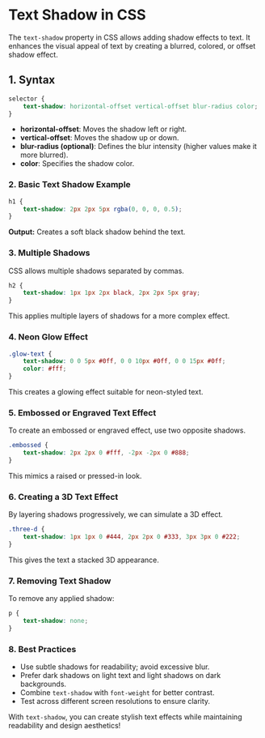 # **Text Shadow in CSS**

The `text-shadow` property in CSS allows adding shadow effects to text. It enhances the visual appeal of text by creating a blurred, colored, or offset shadow effect.

## **1. Syntax**

```css
selector {
    text-shadow: horizontal-offset vertical-offset blur-radius color;
}
```

- **horizontal-offset**: Moves the shadow left or right.
- **vertical-offset**: Moves the shadow up or down.
- **blur-radius (optional)**: Defines the blur intensity (higher values make it more blurred).
- **color**: Specifies the shadow color.

### **2. Basic Text Shadow Example**

```css
h1 {
    text-shadow: 2px 2px 5px rgba(0, 0, 0, 0.5);
}
```

**Output:** Creates a soft black shadow behind the text.

### **3. Multiple Shadows**

CSS allows multiple shadows separated by commas.

```css
h2 {
    text-shadow: 1px 1px 2px black, 2px 2px 5px gray;
}
```

This applies multiple layers of shadows for a more complex effect.

### **4. Neon Glow Effect**

```css
.glow-text {
    text-shadow: 0 0 5px #0ff, 0 0 10px #0ff, 0 0 15px #0ff;
    color: #fff;
}
```

This creates a glowing effect suitable for neon-styled text.

### **5. Embossed or Engraved Text Effect**

To create an embossed or engraved effect, use two opposite shadows.

```css
.embossed {
    text-shadow: 2px 2px 0 #fff, -2px -2px 0 #888;
}
```

This mimics a raised or pressed-in look.

### **6. Creating a 3D Text Effect**

By layering shadows progressively, we can simulate a 3D effect.

```css
.three-d {
    text-shadow: 1px 1px 0 #444, 2px 2px 0 #333, 3px 3px 0 #222;
}
```

This gives the text a stacked 3D appearance.

### **7. Removing Text Shadow**

To remove any applied shadow:

```css
p {
    text-shadow: none;
}
```

### **8. Best Practices**

- Use subtle shadows for readability; avoid excessive blur.
- Prefer dark shadows on light text and light shadows on dark backgrounds.
- Combine `text-shadow` with `font-weight` for better contrast.
- Test across different screen resolutions to ensure clarity.

With `text-shadow`, you can create stylish text effects while maintaining readability and design aesthetics!
